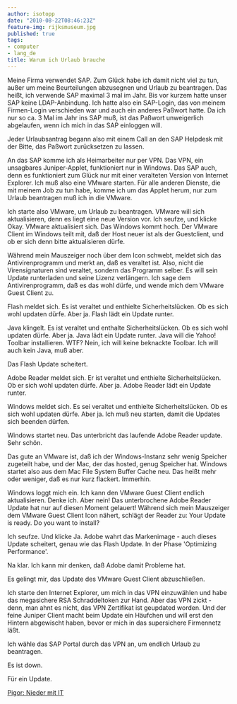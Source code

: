```yaml
---
author: isotopp
date: "2010-08-22T08:46:23Z"
feature-img: rijksmuseum.jpg
published: true
tags:
- computer
- lang_de
title: Warum ich Urlaub brauche
---
```


Meine Firma verwendet SAP. Zum Glück habe ich damit nicht viel zu tun, außer
um meine Beurteilungen abzusegnen und Urlaub zu beantragen. Das heißt, ich
verwende SAP maximal 3 mal im Jahr. Bis vor kurzem hatte unser SAP keine
LDAP-Anbindung. Ich hatte also ein SAP-Login, das von meinem Firmen-Login
verschieden war und auch ein anderes Paßwort hatte. Da ich nur so ca. 3 Mal
im Jahr ins SAP muß, ist das Paßwort unweigerlich abgelaufen, wenn ich mich
in das SAP einloggen will.

Jeder Urlaubsantrag begann also mit einem Call an den SAP Helpdesk mit der
Bitte, das Paßwort zurücksetzen zu lassen.

An das SAP komme ich als Heimarbeiter nur per VPN. Das VPN, ein unsagbares
Juniper-Applet, funktioniert nur in Windows. Das SAP auch, denn es
funktioniert zum Glück nur mit einer veralteten Version von Internet
Explorer. Ich muß also eine VMware starten. Für alle anderen Dienste, die
mit meinem Job zu tun habe, komme ich um das Applet herum, nur zum Urlaub
beantragen muß ich in die VMware.

Ich starte also VMware, um Urlaub zu beantragen. VMware will sich
aktualisieren, denn es liegt eine neue Version vor. Ich seufze, und klicke
Okay. VMware aktualisiert sich. Das Windows kommt hoch. Der VMware Client im
Windows teilt mit, daß der Host neuer ist als der Guestclient, und ob er
sich denn bitte aktualisieren dürfe.

Während mein Mauszeiger noch über dem Icon schwebt, meldet sich das
Antivirenprogramm und merkt an, daß es veraltet ist. Also, nicht die
Virensignaturen sind veraltet, sondern das Programm selber. Es will sein
Update runterladen und seine Lizenz verlängern. Ich sage dem
Antivirenprogramm, daß es das wohl dürfe, und wende mich dem VMware Guest
Client zu.

Flash meldet sich. Es ist veraltet und enthielte Sicherheitslücken. Ob es
sich wohl updaten dürfe. Aber ja. Flash lädt ein Update runter.

Java klingelt. Es ist veraltet und enthalte Sicherheitslücken. Ob es sich
wohl updaten dürfe. Aber ja. Java lädt ein Update runter. Java will die
Yahoo! Toolbar installieren. WTF? Nein, ich will keine beknackte Toolbar.
Ich will auch kein Java, muß aber.

Das Flash Update scheitert.

Adobe Reader meldet sich. Er ist veraltet und enthielte Sicherheitslücken.
Ob er sich wohl updaten dürfe. Aber ja. Adobe Reader lädt ein Update runter.

Windows meldet sich. Es sei veraltet und enthielte Sicherheitslücken. Ob es
sich wohl updaten dürfe. Aber ja. Ich muß neu starten, damit die Updates
sich beenden dürfen.

Windows startet neu. Das unterbricht das laufende Adobe Reader update. Sehr
schön.

Das gute an VMware ist, daß ich der Windows-Instanz sehr wenig Speicher
zugeteilt habe, und der Mac, der das hosted, genug Speicher hat. Windows
startet also aus dem Mac File System Buffer Cache neu. Das heißt mehr oder
weniger, daß es nur kurz flackert. Immerhin.

Windows loggt mich ein. Ich kann den VMware Guest Client endlich
aktualisieren. Denke ich. Aber nein! Das unterbrochene Adobe Reader Update
hat nur auf diesen Moment gelauert! Während sich mein Mauszeiger dem VMware
Guest Client Icon nähert, schlägt der Reader zu: Your Update is ready. Do
you want to install?

Ich seufze. Und klicke Ja. Adobe wahrt das Markenimage - auch dieses Update
scheitert, genau wie das Flash Update. In der Phase 'Optimizing
Performance'.

Na klar. Ich kann mir denken, daß Adobe damit Probleme hat.

Es gelingt mir, das Update des VMware Guest Client abzuschließen.

Ich starte den Internet Explorer, um mich in das VPN einzuwählen und habe
das megasichere RSA Schraddeltoken zur Hand. Aber das VPN zickt - denn, man
ahnt es nicht, das VPN Zertifikat ist geupdated worden. Und der feine
Juniper Client macht beim Update ein Häufchen und will erst den Hintern
abgewischt haben, bevor er mich in das supersichere Firmennetz läßt.

Ich wähle das SAP Portal durch das VPN an, um endlich Urlaub zu beantragen.

Es ist down.

Für ein Update.

[Pigor: Nieder mit IT](http://www.youtube.com/watch?v=BKfTlJ06Eu0)
